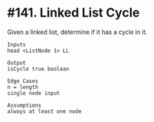 # \#141. Linked List Cycle

Given a linked list, determine if it has a cycle in it.

```
Inputs
head <ListNode 1> LL

Output
isCycle true boolean

Edge Cases
n = length
single node input

Assumptions
always at least one node
```

